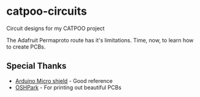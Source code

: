# catpoo-circuits

Circuit designs for my CATPOO project

The Adafruit Permaproto route has it's limitations. Time, now, to learn how
to create PCBs.

## Special Thanks

* [Arduino Micro shield](https://github.com/adamf/arduino_micro_shield) - Good reference
* [OSHPark](https://oshpark.com) - For printing out beautiful PCBs
